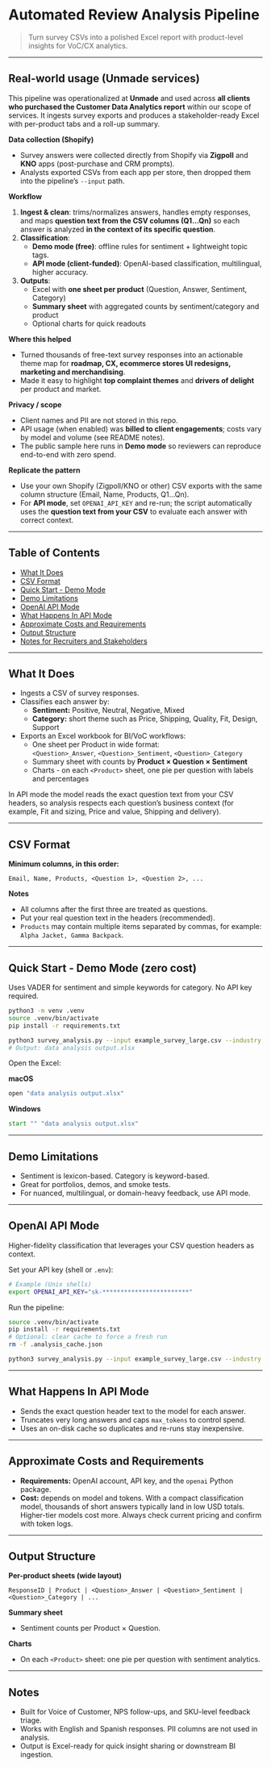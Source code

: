 # Automated Review Analysis Pipeline

> Turn survey CSVs into a polished Excel report with product-level insights for VoC/CX analytics.

---

## Real-world usage (Unmade services)

This pipeline was operationalized at **Unmade** and used across **all clients who purchased the Customer Data Analytics report** within our scope of services. It ingests survey exports and produces a stakeholder-ready Excel with per-product tabs and a roll-up summary.

**Data collection (Shopify)**
- Survey answers were collected directly from Shopify via **Zigpoll** and **KNO** apps (post-purchase and CRM prompts).
- Analysts exported CSVs from each app per store, then dropped them into the pipeline’s `--input` path.

**Workflow**
1. **Ingest & clean**: trims/normalizes answers, handles empty responses, and maps **question text from the CSV columns (Q1…Qn)** so each answer is analyzed **in the context of its specific question**.
2. **Classification**:  
   - **Demo mode (free)**: offline rules for sentiment + lightweight topic tags.  
   - **API mode (client-funded)**: OpenAI-based classification, multilingual, higher accuracy.
3. **Outputs**:  
   - Excel with **one sheet per product** (Question, Answer, Sentiment, Category)  
   - **Summary sheet** with aggregated counts by sentiment/category and product  
   - Optional charts for quick readouts

**Where this helped**
- Turned thousands of free-text survey responses into an actionable theme map for **roadmap, CX, ecommerce stores UI redesigns, marketing and merchandising**.
- Made it easy to highlight **top complaint themes** and **drivers of delight** per product and market.

**Privacy / scope**
- Client names and PII are not stored in this repo.  
- API usage (when enabled) was **billed to client engagements**; costs vary by model and volume (see README notes).  
- The public sample here runs in **Demo mode** so reviewers can reproduce end-to-end with zero spend.

**Replicate the pattern**
- Use your own Shopify (Zigpoll/KNO or other) CSV exports with the same column structure (Email, Name, Products, Q1…Qn).  
- For **API mode**, set `OPENAI_API_KEY` and re-run; the script automatically uses the **question text from your CSV** to evaluate each answer with correct context.

---

## Table of Contents
- [What It Does](#what-it-does)
- [CSV Format](#csv-format)
- [Quick Start - Demo Mode](#quick-start---demo-mode)
- [Demo Limitations](#demo-limitations)
- [OpenAI API Mode](#openai-api-mode)
- [What Happens In API Mode](#what-happens-in-api-mode)
- [Approximate Costs and Requirements](#approximate-costs-and-requirements)
- [Output Structure](#output-structure)
- [Notes for Recruiters and Stakeholders](#notes-for-recruiters-and-stakeholders)

---

## What It Does

- Ingests a CSV of survey responses.
- Classifies each answer by:
  - **Sentiment:** Positive, Neutral, Negative, Mixed
  - **Category:** short theme such as Price, Shipping, Quality, Fit, Design, Support
- Exports an Excel workbook for BI/VoC workflows:
  - One sheet per Product in wide format:  
    `<Question>_Answer`, `<Question>_Sentiment`, `<Question>_Category`
  - Summary sheet with counts by **Product × Question × Sentiment**
  - Charts - on each `<Product>` sheet, one pie per question with labels and percentages

In API mode the model reads the exact question text from your CSV headers, so analysis respects each question’s business context (for example, Fit and sizing, Price and value, Shipping and delivery).

---

## CSV Format

**Minimum columns, in this order:**

```
Email, Name, Products, <Question 1>, <Question 2>, ...
```

**Notes**
- All columns after the first three are treated as questions.
- Put your real question text in the headers (recommended).
- `Products` may contain multiple items separated by commas, for example: `Alpha Jacket, Gamma Backpack`.

---

## Quick Start - Demo Mode (zero cost)

Uses VADER for sentiment and simple keywords for category. No API key required.

```bash
python3 -m venv .venv
source .venv/bin/activate
pip install -r requirements.txt

python3 survey_analysis.py --input example_survey_large.csv --industry "Apparel"
# Output: data analysis output.xlsx
```

Open the Excel:

**macOS**
```bash
open "data analysis output.xlsx"
```

**Windows**
```bat
start "" "data analysis output.xlsx"
```

---

## Demo Limitations

- Sentiment is lexicon-based. Category is keyword-based.
- Great for portfolios, demos, and smoke tests.
- For nuanced, multilingual, or domain-heavy feedback, use API mode.

---

## OpenAI API Mode

Higher-fidelity classification that leverages your CSV question headers as context.

Set your API key (shell or `.env`):

```bash
# Example (Unix shells)
export OPENAI_API_KEY="sk-************************"
```

Run the pipeline:

```bash
source .venv/bin/activate
pip install -r requirements.txt
# Optional: clear cache to force a fresh run
rm -f .analysis_cache.json

python3 survey_analysis.py --input example_survey_large.csv --industry "Apparel"
```

---

## What Happens In API Mode

- Sends the exact question header text to the model for each answer.
- Truncates very long answers and caps `max_tokens` to control spend.
- Uses an on-disk cache so duplicates and re-runs stay inexpensive.

---

## Approximate Costs and Requirements

- **Requirements:** OpenAI account, API key, and the `openai` Python package.
- **Cost:** depends on model and tokens. With a compact classification model, thousands of short answers typically land in low USD totals. Higher-tier models cost more. Always check current pricing and confirm with token logs.

---

## Output Structure

**Per-product sheets (wide layout)**

```
ResponseID | Product | <Question>_Answer | <Question>_Sentiment | <Question>_Category | ...
```

**Summary sheet**
- Sentiment counts per Product × Question.

**Charts**
- On each `<Product>` sheet: one pie per question with sentiment analytics.

---

## Notes

- Built for Voice of Customer, NPS follow-ups, and SKU-level feedback triage.
- Works with English and Spanish responses. PII columns are not used in analysis.
- Output is Excel-ready for quick insight sharing or downstream BI ingestion.

